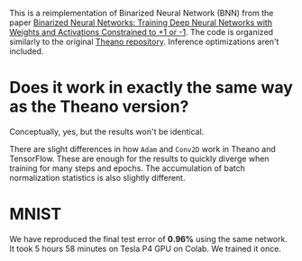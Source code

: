 This is a reimplementation of Binarized Neural Network (BNN) from the paper [Binarized Neural Networks: Training Deep Neural Networks with Weights and Activations Constrained to +1 or -1](https://arxiv.org/abs/1602.02830). The code is organized similarly to the original [Theano repository](https://github.com/MatthieuCourbariaux/BinaryNet). Inference optimizations aren't included.

# Does it work in exactly the same way as the Theano version?

Conceptually, yes, but the results won't be identical.

There are slight differences in how `Adam` and `Conv2D` work in Theano and TensorFlow. These are enough for the results to quickly diverge when training for many steps and epochs. The accumulation of batch normalization statistics is also slightly different.

# MNIST

We have reproduced the final test error of **0.96%** using the same network. It took 5 hours 58 minutes on Tesla P4 GPU on Colab. We trained it once.
